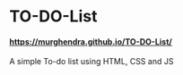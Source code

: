 # TO-DO-List
#### https://murghendra.github.io/TO-DO-List/
A simple To-do list using HTML, CSS and JS

